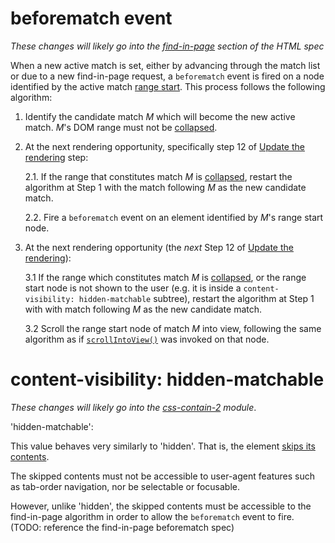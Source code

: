 # beforematch event

_These changes will likely go into the
[find-in-page](https://html.spec.whatwg.org/multipage/interaction.html#find-in-page)
section of the HTML spec_

When a new active match is set, either by advancing through the match list or
due to a new find-in-page request, a `beforematch` event is fired on a node
identified by the active match [range
start](https://dom.spec.whatwg.org/#concept-range-start). This process follows
the following algorithm:

1. Identify the candidate match _M_ which will become the new active match. _M_'s DOM
range must not be [collapsed](https://dom.spec.whatwg.org/#range-collapsed).

2. At the next rendering opportunity, specifically step 12 of [Update the
rendering](https://html.spec.whatwg.org/#rendering-opportunity) step:

      2.1. If the range that constitutes match _M_ is
        [collapsed](https://dom.spec.whatwg.org/#range-collapsed), restart the
        algorithm at Step 1 with the match following _M_ as the new candidate
        match.

      2.2. Fire a `beforematch` event on an element identified by _M_'s range start node.

3. At the next rendering opportunity (the _next_ Step 12 of [Update the
rendering](https://html.spec.whatwg.org/#rendering-opportunity)):

      3.1 If the range which constitutes match _M_ is
      [collapsed](https://dom.spec.whatwg.org/#range-collapsed), or the range
      start node is not shown to the user (e.g. it is inside a
      `content-visibility: hidden-matchable` subtree), restart the algorithm at
      Step 1 with with match following _M_ as the new candidate match.

      3.2 Scroll the range start node of match _M_ into view, following the same
      algorithm as if
      [`scrollIntoView()`](https://drafts.csswg.org/cssom-view/#dom-element-scrollintoview)
      was invoked on that node.

# content-visibility: hidden-matchable

_These changes will likely go into the
[css-contain-2](https://www.w3.org/TR/css-contain-2/#content-visibility)
module_.

'hidden-matchable': 

  This value behaves very similarly to 'hidden'.
  That is, the element [skips its contents](https://www.w3.org/TR/css-contain-2/#skips-its-contents).

  The skipped contents must not be accessible to user-agent features such as
  tab-order navigation, nor be selectable or focusable.

  However, unlike 'hidden', the skipped contents must be accessible to the
  find-in-page algorithm in order to allow the `beforematch` event to fire.
  (TODO: reference the find-in-page beforematch spec)
